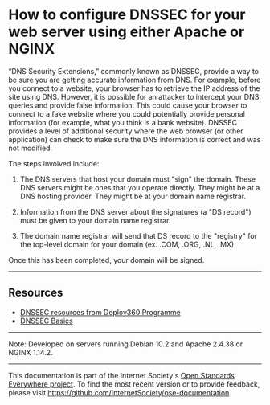 # How to configure DNSSEC for your web server using either Apache or NGINX

“DNS Security Extensions,” commonly known as DNSSEC, provide a way to be sure you are getting accurate information from DNS.  For example, before you connect to a website, your browser has to retrieve the IP address of the site using DNS. However, it is possible for an attacker to intercept your DNS queries and provide false information. This could cause your browser to connect to a fake website where you could potentially provide personal information (for example, what you think is a bank website). DNSSEC provides a level of additional security where the web browser (or other application) can check to make sure the DNS information is correct and was not modified.

The steps involved include:

1. The DNS servers that host your domain must "sign" the domain. These DNS servers might be ones that you operate directly. They might be at a DNS hosting provider. They might be at your domain name registrar.

2. Information from the DNS server about the signatures (a "DS record") must be given to your domain name registrar.

3. The domain name registrar will send that DS record to the "registry" for the top-level domain for your domain (ex. .COM, .ORG, .NL, .MX)

Once this has been completed, your domain will be signed.

--------

## Resources

* [DNSSEC resources from Deploy360 Programme](https://www.internetsociety.org/deploy360/dnssec/)
* [DNSSEC Basics](https://www.internetsociety.org/deploy360/dnssec/basics/)

--------

Note: Developed on servers running Debian 10.2 and Apache 2.4.38 or NGINX 1.14.2.
 
--------

This documentation is part of the Internet Society's [Open Standards Everywhere project](https://www.internetsociety.org/ose/).
To find the most recent version or to provide feedback, please visit https://github.com/InternetSociety/ose-documentation